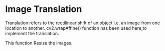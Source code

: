 # Image Translation

Translation refers to the rectilinear shift of an object i.e. an image from one location to another.
cv2.wrapAffine() function has been used here,to implement the translation.

This function Resize the images.
